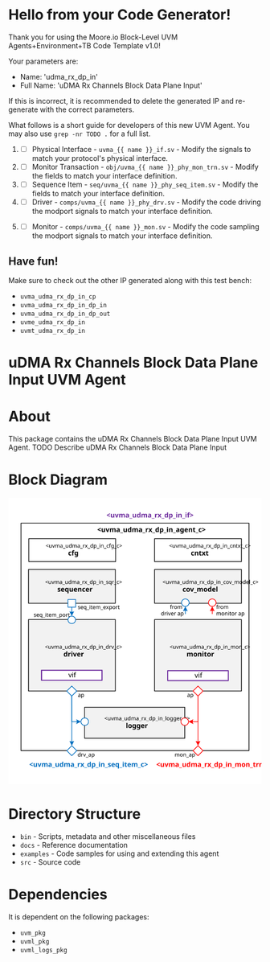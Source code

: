 # Hello from your Code Generator!
Thank you for using the Moore.io Block-Level UVM Agents+Environment+TB Code Template v1.0!

Your parameters are:
* Name: 'udma_rx_dp_in'
* Full Name: 'uDMA Rx Channels Block Data Plane Input'

If this is incorrect, it is recommended to delete the generated IP and re-generate with the correct parameters.

What follows is a short guide for developers of this new UVM Agent. You may also use `grep -nr TODO .` for a full list.


 1. - [ ] Physical Interface - `uvma_{{ name }}_if.sv` - Modify the signals to match your protocol's physical interface.
 1. - [ ] Monitor Transaction - `obj/uvma_{{ name }}_phy_mon_trn.sv` - Modify the fields to match your interface definition.
 1. - [ ] Sequence Item - `seq/uvma_{{ name }}_phy_seq_item.sv` - Modify the fields to match your interface definition.
 1. - [ ] Driver - `comps/uvma_{{ name }}_phy_drv.sv` - Modify the code driving the modport signals to match your interface definition.
 1. - [ ] Monitor - `comps/uvma_{{ name }}_mon.sv` - Modify the code sampling the modport signals to match your interface definition.


## Have fun!
Make sure to check out the other IP generated along with this test bench:
* `uvma_udma_rx_dp_in_cp`
* `uvma_udma_rx_dp_in_dp_in`
* `uvma_udma_rx_dp_in_dp_out`
* `uvme_udma_rx_dp_in`
* `uvmt_udma_rx_dp_in`




# uDMA Rx Channels Block Data Plane Input UVM Agent


# About
This package contains the uDMA Rx Channels Block Data Plane Input UVM Agent.
TODO Describe uDMA Rx Channels Block Data Plane Input


# Block Diagram
![alt text](./docs/agent_block_diagram.svg "uDMA Rx Channels Block Data Plane Input UVM Agent Block Diagram")

# Directory Structure
* `bin` - Scripts, metadata and other miscellaneous files
* `docs` - Reference documentation
* `examples` - Code samples for using and extending this agent
* `src` - Source code


# Dependencies
It is dependent on the following packages:

* `uvm_pkg`
* `uvml_pkg`
* `uvml_logs_pkg`
